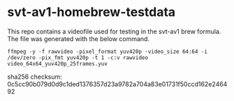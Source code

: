# svt-av1-homebrew-testdata

This repo contains a videofile used for testing in the svt-av1 brew formula. The file was generated with the below command.

```
ffmpeg -y -f rawvideo -pixel_format yuv420p -video_size 64:64 -i /dev/zero -pix_fmt yuv420p -t 1 -c:v rawvideo video_64x64_yuv420p_25frames.yuv
```

sha256 checksum: 0c5cc90b079d0d9c1ded1376357d23a9782a704a83e01731f50ccd162e246492
